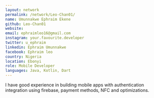 ```yaml
---
layout: network
permalink: /network/Leo-Chan01/
name: Umunnakwe Ephraim Ekene
github: Leo-Chan01
website: 
email: ephraimleo16@gmail.com
instagram: your.favourite.developer
twitter: u_ephraim
linkedin: Ephraim Umunnakwe
facebook: Ephraim leo
country: Nigeria
location: Ebonyi
role: Mobile Developer
languages: Java, Kotlin, Dart
---
```


I have good experience in building mobile apps with authentication integration using firebase, payment methods, NFC and optimizations.
